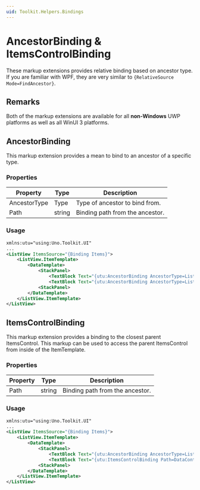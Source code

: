 ```yaml
---
uid: Toolkit.Helpers.Bindings
---
```

# AncestorBinding & ItemsControlBinding
These markup extensions provides relative binding based on ancestor type. If you are familiar with WPF, they are very similar to `{RelativeSource Mode=FindAncestor}`.

## Remarks
Both of the markup extensions are available for all **non-Windows** UWP platforms as well as all WinUI 3 platforms. 

## AncestorBinding
This markup extension provides a mean to bind to an ancestor of a specific type.

### Properties
Property|Type|Description
-|-|-
AncestorType|Type|Type of ancestor to bind from.
Path|string|Binding path from the ancestor.

### Usage
```xml
xmlns:utu="using:Uno.Toolkit.UI"
...
<ListView ItemsSource="{Binding Items}">
    <ListView.ItemTemplate>
        <DataTemplate>
            <StackPanel>
                <TextBlock Text="{utu:AncestorBinding AncestorType=ListView, Path=HorizontalAlignment}" />
                <TextBlock Text="{utu:AncestorBinding AncestorType=ListView, Path=DataContext.Data.PropertyOnSameLevelAsItems}" />
            <StackPanel>
        </DataTemplate>
    </ListView.ItemTemplate>
</ListView>
```

## ItemsControlBinding
This markup extension provides a binding to the closest parent ItemsControl. This markup can be used to access the parent ItemsControl from inside of the ItemTemplate.

### Properties
Property|Type|Description
-|-|-
Path|string|Binding path from the ancestor.

### Usage
```xml
xmlns:utu="using:Uno.Toolkit.UI"
...
<ListView ItemsSource="{Binding Items}">
    <ListView.ItemTemplate>
        <DataTemplate>
            <StackPanel>
                <TextBlock Text="{utu:AncestorBinding AncestorType=ListView, Path=HorizontalAlignment}" />
                <TextBlock Text="{utu:ItemsControlBinding Path=DataContext.Data.PropertyOnSameLevelAsItems}" />
            <StackPanel>
        </DataTemplate>
    </ListView.ItemTemplate>
</ListView>
```
